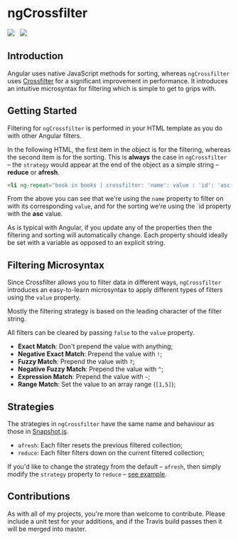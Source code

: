 ngCrossfilter
=============

<img src="https://api.travis-ci.org/Wildhoney/ngCrossfilter.png" />
&nbsp;
<img src="https://badge.fury.io/js/ng-crossfilter.png" />

Introduction
-------------

Angular uses native JavaScript methods for sorting, whereas `ngCrossfilter` uses <a href="https://github.com/square/crossfilter" target="_blank">Crossfilter</a> for a significant improvement in performance. It introduces an intuitive microsyntax for filtering which is simple to get to grips with.

Getting Started
-------------

Filtering for `ngCrossfilter` is performed in your HTML template as you do with other Angular filters.

In the following HTML, the first item in the object is for the filtering, whereas the second item is for the sorting. This is **always** the case in `ngCrossfilter` &ndash; the `strategy` would appear at the end of the object as a simple string &ndash; **reduce** or **afresh**.

```html
<li ng-repeat="book in books | crossfilter: 'name': value : 'id': 'asc'">
```

From the above you can see that we're using the `name` property to filter on with its corresponding `value`, and for the sorting we're using the `id property with the **asc** value.

As is typical with Angular, if you update any of the properties then the filtering and sorting will automatically change. Each property should ideally be set with a variable as opposed to an explicit string.

Filtering Microsyntax
-------------

Since Crossfilter allows you to filter data in different ways, `ngCrossfilter` introduces an easy-to-learn microsyntax to apply different types of filters using the `value` property.

Mostly the filtering strategy is based on the leading character of the filter string.

All filters can be cleared by passing `false` to the `value` property.

 * **Exact Match**: Don't prepend the value with anything;
 * **Negative Exact Match**: Prepend the value with `!`;
 * **Fuzzy Match**: Prepend the value with `?`;
 * **Negative Fuzzy Match**: Prepend the value with `^`;
 * **Expression Match**: Prepend the value with `~`;
 * **Range Match**: Set the value to an array range (`[1,5]`);

Strategies
-------------

The strategies in `ngCrossfilter` have the same name and behaviour as those in <a href="https://github.com/Wildhoney/Snapshot.js" target="_blank">Snapshot.js</a>.

 * `afresh`: Each filter resets the previous filtered collection;
 * `reduce`: Each filter filters down on the current filtered collection;

If you'd like to change the strategy from the default &ndash; `afresh`, then simply modify the `strategy` property to `reduce` &ndash; <a href="https://github.com/Wildhoney/ngCrossfilter/blob/master/example/js/app.js">see example</a>.

Contributions
-------------

As with all of my projects, you're more than welcome to contribute. Please include a unit test for your additions, and if the Travis build passes then it will be merged into master.